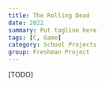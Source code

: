 ```yaml
---
title: The Rolling Dead
date: 2022
summary: Put tagline here
tags: [C, Game]
category: School Projects
group: Freshman Project
---
```


[TODO]